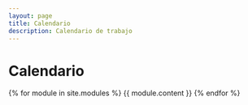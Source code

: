 ```yaml
---
layout: page
title: Calendario
description: Calendario de trabajo
---
```


# Calendario

{% for module in site.modules %}
{{ module.content }}
{% endfor %}
